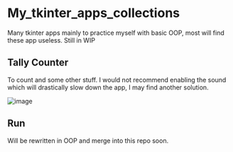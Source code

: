 # My_tkinter_apps_collections
Many tkinter apps mainly to practice myself with basic OOP, most will find these app useless. Still in WIP

## Tally Counter
To count and some other stuff. I would not recommend enabling the sound which will drastically slow down the app, I may find another solution.

![image](https://github.com/HuyHung1408/My_tkitnter_apps_collections/assets/86362423/68d38c1d-e880-4473-a755-1e8bba66cf0c)

## Run
Will be rewritten in OOP and merge into this repo soon. 

